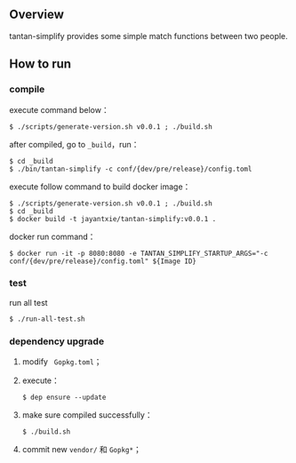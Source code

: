 ## Overview

tantan-simplify provides some simple match functions between two people.

## How to run

### compile

execute command below：

```shell
$ ./scripts/generate-version.sh v0.0.1 ; ./build.sh
```

after compiled, go to `_build`，run：

```shell
$ cd _build
$ ./bin/tantan-simplify -c conf/{dev/pre/release}/config.toml
```
execute follow command to build docker image：

```shell
$ ./scripts/generate-version.sh v0.0.1 ; ./build.sh
$ cd _build
$ docker build -t jayantxie/tantan-simplify:v0.0.1 .
```

docker run command：

```shell
$ docker run -it -p 8080:8080 -e TANTAN_SIMPLIFY_STARTUP_ARGS="-c conf/{dev/pre/release}/config.toml" ${Image ID}
```

### test

run all test

```
$ ./run-all-test.sh
```
### dependency upgrade

1. modify ` Gopkg.toml`；

2. execute：

    ```shell
    $ dep ensure --update
    ```
   
3. make sure compiled successfully：

    ```shell
    $ ./build.sh
    ```
  
4. commit new `vendor/` 和 `Gopkg*`；